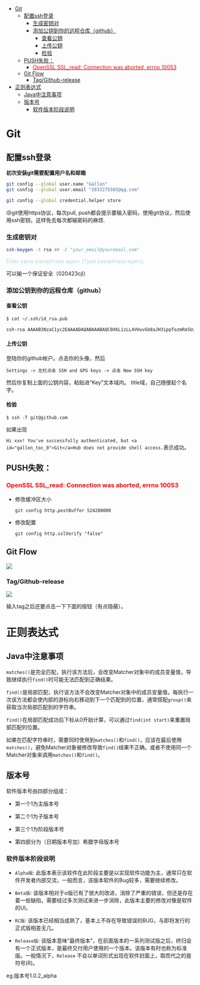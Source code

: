 - <a href=#gallon_toc_0>Git</a>
  - <a href=#gallon_toc_1>配置ssh登录</a>
    - <a href=#gallon_toc_0_0>生成密钥对</a>
    - <a href=#gallon_toc_1_0>添加公钥到你的远程仓库（github）</a>
      - <a href=#gallon_toc_0_0_0>查看公钥</a>
      - <a href=#gallon_toc_1_0_0>上传公钥</a>
      - <a href=#gallon_toc_1_0_1>检验</a>
  - <a href=#gallon_toc_0_1>PUSH失败：</a>
    - <a href=#gallon_toc_1_1><font color=Red>OpenSSL SSL_read: Connection was aborted, errno 10053</font></a>
  - <a href=#gallon_toc_0_2>Git Flow</a>
    - <a href=#gallon_toc_0_1_0>Tag/Github-release</a>
- <a href=#gallon_toc_2>正则表达式</a>
  - <a href=#gallon_toc_0_3>Java中注意事项</a>
  - <a href=#gallon_toc_2_0>版本号</a>
    - <a href=#gallon_toc_0_3_0>软件版本阶段说明</a>
# <a id="gallon_toc_0">Git</a>

## <a id="gallon_toc_1">配置ssh登录</a>

**初次安装git需要配置用户名和邮箱**

```bash
git config --global user.name "Gallon"
git config --global user.email "2833275565@qq.com"
```

```bash
git config --global credential.helper store
```

:cry:git使用https协议，每次pull, push都会提示要输入密码，使用git协议，然后使用ssh密钥，这样免去每次都输密码的麻烦.

### <a id="gallon_toc_0_0">生成密钥对</a>

```bash
ssh-keygen -t rsa ## -C "your_email@youremail.com"
```

<font color=LightBlue>Enter same passphrase again: [Type passphrase again]:</font>

可以输一个保证安全（020423cjl）

### <a id="gallon_toc_1_0">添加公钥到你的远程仓库（github）</a>

#### <a id="gallon_toc_0_0_0">查看公钥</a>

```bash
$ cat ~/.ssh/id_rsa.pub

ssh-rsa AAAAB3NzaC1yc2EAAAADAQABAAABAQC0X6L1zLL4VHuvGb8aJH3ippTozmReSUzgntvk434aJ/v7kOdJ/MTyBlWXFCR+HAo3FXRitBqxiX1nKhXpHAZsMciLq8vR3c8E7CjZN733f5AL8uEYJA+YZevY5UCvEg+umT7PHghKYaJwaCxV7sjYP7Z6V79OMCEAGDNXC26IBMdMgOluQjp6o6j2KAdtRBdCDS/QIU5THQDxJ9lBXjk1fiq9tITo/aXBvjZeD+gH/Apkh/0GbO8VQLiYYmNfqqAHHeXdltORn8N7C9lOa/UW3KM7QdXo6J0GFlBVQeTE/IGqhMS5PMln3 admin@admin-PC
```

#### <a id="gallon_toc_1_0_0">上传公钥</a>

登陆你的github帐户。点击你的头像，然后 

`Settings -> 左栏点击 SSH and GPG keys -> 点击 New SSH key`

然后你复制上面的公钥内容，粘贴进“Key”文本域内。 title域，自己随便起个名字。

#### <a id="gallon_toc_1_0_1">检验</a>

`$ ssh -T git@github.com`

如果出现

`Hi xxx! You've successfully authenticated, but <a id="gallon_toc_0">Git</a>Hub does not provide shell access.`表示成功。

## <a id="gallon_toc_0_1">PUSH失败：</a>

### <a id="gallon_toc_1_1"><font color=Red>OpenSSL SSL_read: Connection was aborted, errno 10053</font></a>

- 修改缓冲区大小
  
  `git config http.postBuffer 524288000`

- 修改配置
  
  `git config http.sslVerify "false"`

## <a id="gallon_toc_0">Git</a> Flow

![](C:\Users\28332\AppData\Roaming\marktext\images\2022-04-03-22-55-43-image.png)

### Tag/<a id="gallon_toc_0">Git</a>hub-release

![](C:\Users\28332\AppData\Roaming\marktext\images\2022-04-08-23-17-02-image.png)

输入tag之后还要点击一下下面的按钮（有点隐蔽）。

# <a id="gallon_toc_2">正则表达式</a>

## <a id="gallon_toc_0_3">Java中注意事项</a>

`matches()`是完全匹配，执行该方法后，会改变Matcher对象中的成员变量值，导致继续执行`find()`时可能无法匹配到正确结果。

`find()`是局部匹配，执行该方法不会改变Matcher对象中的成员变量值，每执行一次该方法都会使内部的游标向右移动到下一个匹配到的位置，通常搭配`group()`来获取当次局部匹配到的字符串。

`find()`在局部匹配成功后下标从0开始计算，可以通过`find(int start)`来重置局部匹配的位置。

如果在匹配字符串时，需要同时使用到`matches()`和`find()`，应该在最后使用`matches()`，避免Matcher对象被修改导致`find()`结果不正确。或者不使用同一个Matcher对象来调用`matches()`和`find()`。

## <a id="gallon_toc_2_0">版本号</a>

软件<a id="gallon_toc_2_0">版本号</a>由四部分组成：

- 第一个1为主<a id="gallon_toc_2_0">版本号</a>

- 第二个1为子<a id="gallon_toc_2_0">版本号</a>

- 第三个1为阶段<a id="gallon_toc_2_0">版本号</a>

- 第四部分为（日期<a id="gallon_toc_2_0">版本号</a>加）希腊字母<a id="gallon_toc_2_0">版本号</a>

### <a id="gallon_toc_0_3_0">软件版本阶段说明</a>

- `Alpha版`: 此版本表示该软件在此阶段主要是以实现软件功能为主，通常只在软件开发者内部交流，一般而言，该版本软件的Bug较多，需要继续修改。

- `Beta版`: 该版本相对于α版已有了很大的改进，消除了严重的错误，但还是存在着一些缺陷，需要经过多次测试来进一步消除，此版本主要的修改对像是软件的UI。

- `RC版`: 该版本已经相当成熟了，基本上不存在导致错误的BUG，与即将发行的正式版相差无几。

- `Release版`: 该版本意味“最终版本”，在前面版本的一系列测试版之后，终归会有一个正式版本，是最终交付用户使用的一个版本。该版本有时也称为标准版。一般情况下，`Release` 不会以单词形式出现在软件封面上，取而代之的是符号(R)。

eg.<a id="gallon_toc_2_0">版本号</a>1.0.2_alpha
